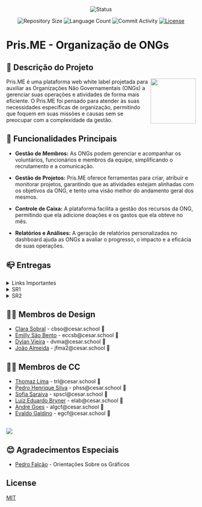 <p align="center">
  <img
    src="https://img.shields.io/badge/Status-Em%20desenvolvimento-green?style=flat-square"
    alt="Status"
  />
</p>

<p align="center">
  <img
    src="https://img.shields.io/github/repo-size/P-E-N-T-E-S/Pris.ME?style=flat"
    alt="Repository Size"
  />
  <img
    src="https://img.shields.io/github/languages/count/P-E-N-T-E-S/Pris.ME?style=flat&logo=python"
    alt="Language Count"
  />
  <img
    src="https://img.shields.io/github/commit-activity/t/P-E-N-T-E-S/Pris.ME?style=flat&logo=github"
    alt="Commit Activity"
  />
  <a href="LICENSE.md"
    ><img
      src="https://img.shields.io/github/license/P-E-N-T-E-S/Pris.ME"
      alt="License"
  /></a>
</p>

# Pris.ME - Organização de ONGs

## 📄 Descrição do Projeto

<p float="left">

<img align="right" width="120" src="https://i.imgur.com/fbLGSGs.png" />

Pris.ME é uma plataforma web white label projetada para auxiliar as Organizações Não Governamentais (ONGs) a gerenciar suas operações e atividades de forma mais eficiente. O Pris.ME foi pensado para atender às suas necessidades específicas de organização, permitindo que foquem em suas missões e causas sem se preocupar com a complexidade da gestão.

## 🔧 Funcionalidades Principais

- **Gestão de Membros:** As ONGs podem gerenciar e acompanhar os voluntários, funcionários e membros da equipe, simplificando o recrutamento e a comunicação.

- **Gestão de Projetos:** Pris.ME oferece ferramentas para criar, atribuir e monitorar projetos, garantindo que as atividades estejam alinhadas com os objetivos da ONG, e tento uma visão melhor do andamento geral dos mesmos.

- **Controle de Caixa:** A plataforma facilita a gestão dos recursos da ONG, permitindo que ela adicione doações e os gastos que ela obteve no mês.

- **Relatórios e Análises:** A geração de relatórios personalizados no dashboard ajuda as ONGs a avaliar o progresso, o impacto e a eficácia de suas operações.

## 📪 Entregas

<details>

<summary>Links Importantes</summary>

   <br>
   Para a utilização do site foram gerados 2 perfis para os professores terem a possibilidade de testar, como explicado na apresentação, o cadastro será feito pela Tec-do-Bem.
   <br>
   <br>
   Perfil de ONG:
   <br>
   Login: professor@ong.com
   <br>
   Senha: senha1234
   <br>
   <br>
   Perfil de Admin:
   <br>
   Login: professor
   <br>
   Senha: senha1234
   <br>

</details>

<details>

<summary>SR1</summary>
<ul>
  <li>
    <a  href="https://prisme2.azurewebsites.net/"
      >Link do Site</a
    >
  </li>
  <li>
    <a  href="https://pentes.atlassian.net/jira/software/projects/CPB/boards/5"
      >Link do Jira</a
    >
  </li>
  <li>
    <a  href="https://github.com/P-E-N-T-E-S/Pris.ME/assets/126795323/9d1f816d-0649-4ca4-8fb9-5e8ca52b5f1f"
      >Diagrama de atividades</a
    >
  </li>
</ul>

<p>SR1</p>
<ul>
  <li>
    <a  href="https://youtu.be/vERwEOPt9Qc"
      >ScreenCast - Uso do Sistema</a
    >
  </li>
  <li>
    <a  href="https://github.com/P-E-N-T-E-S/Pris.ME/assets/126795323/9d1f816d-0649-4ca4-8fb9-5e8ca52b5f1f"
      >Diagrama de atividades</a
    >
  </li>
  <li>
    <a  href="https://www.figma.com/file/ehowufTUz5Sg4mg2masjF1/Prisme?type=design&node-id=0-1&mode=design&t=OAn8YZO056gLmV1V-0"
      >Protótipo de Baixa</a
    >
  </li>
  <li>
    <a  href="https://youtu.be/ozqRWbZTO3Y"
      >ScreenCast - Protótipo de Baixa</a
    >
  </li>
  <li>
    <a  href="https://docs.google.com/document/d/1uZJiRaoUQdAlYjUM7m2XICWPBa_vKEbbz8SDrHWMa_8/edit?usp=sharing"
      >Programação em par</a
    >
  </li>
  <li>
    <a  href="https://docs.google.com/document/d/1vjCia_IBUBho_FyzylWsSR1c8YJB38FYgEZ8zyqE3Ko/edit?usp=sharing"
      >Histórias</a
    >
  </li>
  <li>
    <a  href="https://github.com/P-E-N-T-E-S/Pris.ME/issues"
      >Issue/Bug Tracker</a
    >
  </li>
</ul>

</details>
<details>

<summary>SR2</summary>
<ul>
  <li>
    <a  href="https://youtu.be/0WRLodwsFWM"
      >ScreenCast - Uso do Sistema (ONG)</a
    >
  </li>
  <li>
    <a  href="https://youtu.be/JDjGR83F-tI"
      >ScreenCast - Uso do Sistema (Tech do Bem)</a
    >
  </li>
  <li>
    <a  href="https://youtu.be/HKL7g6ikly4"
      >ScreenCast - Protótipo de Baixa (Usuário)</a
    >
  </li>
  <li>
    <a  href="https://youtu.be/SmnXfHa7lFA"
      >ScreenCast - Protótipo de Baixa (Tech do Bem)</a
    >
  </li>
  <li>
    <a  href="https://youtu.be/O3nOn3MrQUY"
      >ScreenCast - Protótipo de Alta - Design (Usuário)</a
    >
  </li>
  <li>
    <a  href="https://youtu.be/RgHZ8U9Cc8Y"
      >ScreenCast - Protótipo de Alta (Tech do Bem)</a
    >
  </li>
   <li>
    <a  href="https://youtu.be/bWza3DQ6z_s"
      >ScreenCast - Deployment e Build</a
    >
  </li>
  <li>
    <a  href="https://www.figma.com/file/ehowufTUz5Sg4mg2masjF1/Prisme?type=design&node-id=0-1&mode=design&t=OAn8YZO056gLmV1V-0"
      >Protótipo de Baixa</a
    >
  </li>
  <li>
    <a  href="https://github.com/P-E-N-T-E-S/Pris.ME/assets/126795323/9d1f816d-0649-4ca4-8fb9-5e8ca52b5f1f"
      >Diagrama de atividades</a
    >
  </li>
  <li>
    <a  href="https://docs.google.com/document/d/1uZJiRaoUQdAlYjUM7m2XICWPBa_vKEbbz8SDrHWMa_8/edit?usp=sharing"
      >Programação em par</a
    >
  </li>
  <li>
    <a  href="https://docs.google.com/document/d/1vjCia_IBUBho_FyzylWsSR1c8YJB38FYgEZ8zyqE3Ko/edit?usp=sharing"
      >Histórias</a
    >
  </li>
  <li>
    <a  href="https://github.com/P-E-N-T-E-S/Pris.ME/issues"
      >Issue/Bug Tracker</a
    >
  </li>
</ul>

![image](https://github.com/P-E-N-T-E-S/Pris.ME/assets/126795323/0f222e06-1229-4e24-9fa8-5b7b9531e731)
![image](https://github.com/P-E-N-T-E-S/Pris.ME/assets/126795323/3b12892d-a446-4ce2-bd14-4cdbc803eaf1)
![image](https://github.com/P-E-N-T-E-S/Pris.ME/assets/126795323/1b0796fd-34de-4e4d-9eef-47162336fed4)
![image](https://github.com/P-E-N-T-E-S/Pris.ME/assets/126795323/5874aac1-1124-499b-aac0-7c1786a65910)
![image](https://github.com/P-E-N-T-E-S/Pris.ME/assets/126795323/3bbc8fa5-72bb-4c79-b9b2-0ba70a69b778)

</details>

## 👨‍🎨 Membros de Design

<ul>
  <li>
    <a href="https://www.linkedin.com/in/clara-batista-sobral-de-oliveira-351947265/">Clara Sobral</a> - cbso@cesar.school 📩
  </li>
  <li>
    <a href="https://emillysaobento.carrd.co/?fbclid=PAAabKO9AleSjDVm8NMYDXGLUNwpeUD4miwivqiBgTNcZ-TlBikS4EclilYdA">Emilly São Bento</a> - eccsb@cesar.school 📩
  </li>
  <li>
    <a href="https://linktr.ee/DylanVieira?utm_source=linktree_admin_share">Dylan Vieira</a> - dvma@cesar.school 📩
  </li>
  <li>
    <a href="https://www.linkedin.com/in/jo%C3%A3ofilipemafraalmeida/">João Almeida</a> - jfma2@cesar.school 📩
  </li>
</ul>

## 👩‍💻 Membros de CC

<ul>
  <li>
    <a href="https://github.com/Thomazrlima">Thomaz Lima</a> - trl@cesar.school 📩
  </li>
  <li>
    <a href="https://github.com/hsspedro">Pedro Henrique Silva</a> - phss@cesar.school 📩
  </li>
  <li>
    <a href="https://github.com/Sofia-Saraiva">Sofia Saraiva</a> - spscl@cesar.school 📩
  </li>
  <li>
    <a href="https://github.com/Luiz-Edu0202">Luiz Eduardo Bryner</a> - elab@cesar.school 📩
  </li>
  <li>
    <a href="https://github.com/Nerebo">André Goes</a> - algcf@cesar.school 📩
  </li>
  <li>
    <a href="https://github.com/evaldocunhaf">Evaldo Galdino</a> - egcf@cesar.school 📩
  </li>
</ul>

<br>

<a href="https://github.com/P-E-N-T-E-S/Pris.ME/graphs/contributors">
  <img src="https://contrib.rocks/image?repo=P-E-N-T-E-S/Pris.ME" />
</a>

## 😊 Agradecimentos Especiais

<ul>
  <li>
    <a href="https://www.linkedin.com/in/pedrodiasfalcao/?miniProfileUrn=urn%3Ali%3Afs_miniProfile%3AACoAAEWtkW4ByFLrKrjw04WJ6m5SBt86SocSM38">Pedro Falção</a> - Orientações Sobre os Gráficos
  </li>
</ul>

## License

[MIT](https://github.com/P-E-N-T-E-S/Pris.ME/blob/master/LICENSE.md)
